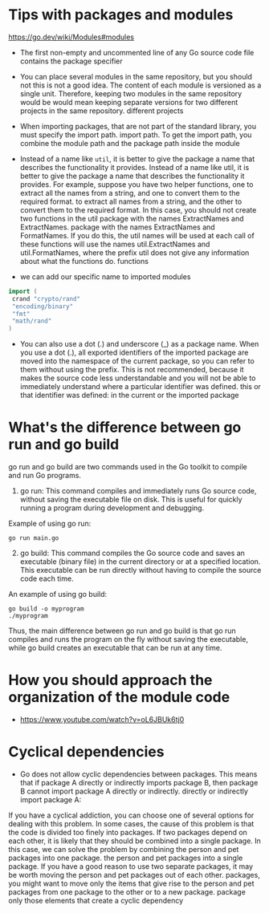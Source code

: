 # Tips with packages and modules

https://go.dev/wiki/Modules#modules

- The first non-empty and uncommented line of any Go source code file contains the package specifier

- You can place several modules in the same repository, but you should not
  this is not a good idea. The content of each module is versioned as a single unit. Therefore, keeping two modules in the same repository would be
  would mean keeping separate versions for two different projects in the same repository.
  different projects

- When importing packages,
  that are not part of the standard library, you must specify the import path.
  import path. To get the import path, you combine the module path
  and the package path inside the module

- Instead of a name like `util`, it is better to give the package a name that describes the functionality it provides.
  Instead of a name like util, it is better to give the package a name that describes the functionality it provides. For example,
  suppose you have two helper functions, one to extract all the names from a string, and one to convert them to the required format.
  to extract all names from a string, and the other to convert them to the required format. In this case, you should not create two functions in the util package with the names ExtractNames and ExtractNames.
  package with the names ExtractNames and FormatNames. If you do this, the util names will be used at each
  call of these functions will use the names util.ExtractNames and util.FormatNames, where the prefix util does not give any information about what the functions do.
  functions

- we can add our specific name to imported modules

```go
import (
 crand "crypto/rand"
 "encoding/binary"
 "fmt"
 "math/rand"
)

```

- You can also use a dot (.) and underscore (\_) as a package name. When you use a dot (.), all exported identifiers of the imported package are moved into the namespace of the current package, so you can refer to them without using the
  prefix. This is not recommended, because it makes the source code less understandable and you will not be able to immediately understand where a particular identifier was defined.
  this or that identifier was defined: in the current or the imported
  package

# What's the difference between go run and go build

go run and go build are two commands used in the Go toolkit to compile and run Go programs.

1. go run: This command compiles and immediately runs Go source code, without saving the executable file on disk. This is useful for quickly running a program during development and debugging.

Example of using go run:

`go run main.go
`

2. go build: This command compiles the Go source code and saves an executable (binary file) in the current directory or at a specified location. This executable can be run directly without having to compile the source code each time.

An example of using go build:

```
go build -o myprogram
./myprogram
```

Thus, the main difference between go run and go build is that go run compiles and runs the program on the fly without saving the executable, while go build creates an executable that can be run at any time.

# How you should approach the organization of the module code

- https://www.youtube.com/watch?v=oL6JBUk6tj0

# Cyclical dependencies

- Go does not allow cyclic dependencies between packages. This means that if
  package A directly or indirectly imports package B, then package B cannot import package A directly or indirectly.
  directly or indirectly import package A:

If you have a cyclical addiction, you can choose one of
several options for dealing with this problem. In some cases, the cause
of this problem is that the code is divided too finely into packages. If two
packages depend on each other, it is likely that they should be combined
into a single package. In this case, we can solve the problem by combining the person and pet packages into one package.
the person and pet packages into a single package.
If you have a good reason to use two separate packages, it may be worth moving the person and pet packages out of each other.
packages, you might want to move only the items that give rise to the person and pet packages from one package to the other or to a new package.
package only those elements that create a cyclic dependency
